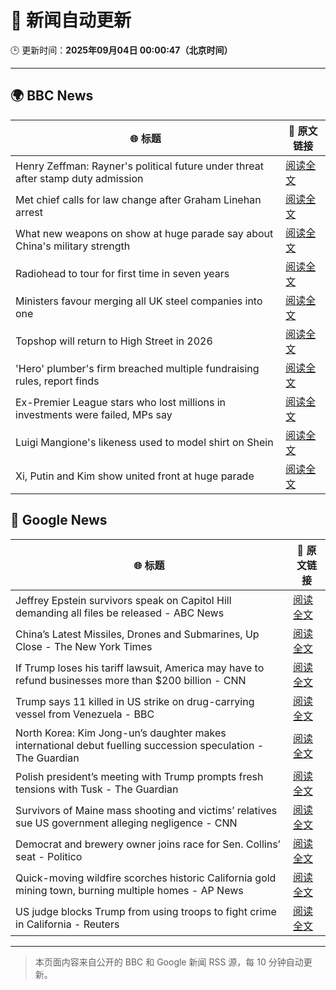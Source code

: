 # 🧠 新闻自动更新

🕒 更新时间：**2025年09月04日 00:00:47（北京时间）**

---

## 🌍 BBC News

| 🌐 标题 | 🔗 原文链接 |
|--------|-------------|
| Henry Zeffman: Rayner's political future under threat after stamp duty admission | [阅读全文](https://www.bbc.com/news/articles/c2lx1999ez8o?at_medium=RSS&at_campaign=rss) |
| Met chief calls for law change after Graham Linehan arrest | [阅读全文](https://www.bbc.com/news/articles/c1mx09l5297o?at_medium=RSS&at_campaign=rss) |
| What new weapons on show at huge parade say about China's military strength | [阅读全文](https://www.bbc.com/news/articles/cjr1reyr059o?at_medium=RSS&at_campaign=rss) |
| Radiohead to tour for first time in seven years | [阅读全文](https://www.bbc.com/news/articles/cedvddjnd08o?at_medium=RSS&at_campaign=rss) |
| Ministers favour merging all UK steel companies into one | [阅读全文](https://www.bbc.com/news/articles/c4gqe91kp57o?at_medium=RSS&at_campaign=rss) |
| Topshop will return to High Street in 2026 | [阅读全文](https://www.bbc.com/news/articles/c1l854prl9vo?at_medium=RSS&at_campaign=rss) |
| 'Hero' plumber's firm breached multiple fundraising rules, report finds | [阅读全文](https://www.bbc.com/news/articles/cly0ww5zz50o?at_medium=RSS&at_campaign=rss) |
| Ex-Premier League stars who lost millions in investments were failed, MPs say | [阅读全文](https://www.bbc.com/sport/football/articles/c5ypyyj3xlro?at_medium=RSS&at_campaign=rss) |
| Luigi Mangione's likeness used to model shirt on Shein | [阅读全文](https://www.bbc.com/news/articles/c4g5vr4vzpzo?at_medium=RSS&at_campaign=rss) |
| Xi, Putin and Kim show united front at huge parade | [阅读全文](https://www.bbc.com/news/articles/cp8z83np4xjo?at_medium=RSS&at_campaign=rss) |

## 📰 Google News

| 🌐 标题 | 🔗 原文链接 |
|--------|-------------|
| Jeffrey Epstein survivors speak on Capitol Hill demanding all files be released - ABC News | [阅读全文](https://news.google.com/rss/articles/CBMioAFBVV95cUxNaWVsRzRRVkt6bFdFYVRwQmtRMXc4WG5ja3Zhd3Y1MzhIeVdlTW1WaURRaXpPMTJDaDIweVlGMmpod0xQXzd5QlVQWFhETU9ibmxrd1JfNDRUUEJ3TnozMFpLZ28tUE9ELWszYzk1anlUSmRKU1M1NGtPb1ZpNEc0ay1JaTAtd2FDWmlCTkJGSjBreUN4XzhOZDFPQmhLWlBa0gGmAUFVX3lxTFBQQ1daUHdnMXZyRk9xSHRDUEsxblV3R1RIYXFxVmkwSS1DQjFhTUdJN3p1VS14N1NIZS1kZjdrTTItU1FTTTIwb0QySFQzUHA2aEtjZ0dUelg2Qjd1QTY0WWxoWU9udFJFYVBJT2tlMUxiWURpT19UR3JPZGZaLUxxWHN3VlFvcjlXTDE3SUs1YXlMeWZ6eGpOMm9TenpmTUhCVXNTYUE?oc=5) |
| China’s Latest Missiles, Drones and Submarines, Up Close - The New York Times | [阅读全文](https://news.google.com/rss/articles/CBMilwFBVV95cUxNYnRsSXlXTmU1T2NWOU9vTkFuemo0N0VlYldTQjlTcjRsVDllMHZwb2xMZzBUekJvdlJScjRPYklweG1ZaTFocEV3MzE3UW9CLXFFdkRVUlk2TmVINllZWVNMWmg1MmdSZmt4QkxENFhuN0ZrbGFHQkN2Z1NpSmZ1eEhNX21pN2NvSTV6bnFzNTU2X3owMFgw?oc=5) |
| If Trump loses his tariff lawsuit, America may have to refund businesses more than $200 billion - CNN | [阅读全文](https://news.google.com/rss/articles/CBMiakFVX3lxTFBGTmdITlRhczdzYlFIaDFXRVJRU2ZmeExUVDFqUFc4dEtDRnI1WEhRc0wyMWZXUTJTMkNveXdhTHRwS2ZfNktzU3dGRmxwVm1BUzJCNHlXQUJJXy1HMmhfNFRjbW56OWJkSEE?oc=5) |
| Trump says 11 killed in US strike on drug-carrying vessel from Venezuela - BBC | [阅读全文](https://news.google.com/rss/articles/CBMiWkFVX3lxTE1fcm9jNDJTeGhaczhWTERVakoyQ1UzSlhDakh5aXhDMzF3Wl8zQW1jZUY4cU42dlN5aER4X1NoNUYyMDM1anJfeG5sQWtfTThTdEpielRxSFpJd9IBX0FVX3lxTFBOSmV1RmVpVFJpOXB4aWxubUhmc29CN1FnVUFEck5keURrUzJwWmpKemZzR0xXbVI5NElGV0tuUGYwdXV4d3daNkJJZFVNUWpXRWdWeElVcmtIc0xkbDhB?oc=5) |
| North Korea: Kim Jong-un’s daughter makes international debut fuelling succession speculation - The Guardian | [阅读全文](https://news.google.com/rss/articles/CBMi0wFBVV95cUxNMnVKSldvWmJaaEdPc05YLWxJeF9MTWp4U280WHQzT09odWNoakd3Z1RySnFMZ1Q1Um1sS2FRbVYwbkVqeGM0c1VNand6b0dMNFR4dDZoeEk4eE80aXo5M3BWdXBfalo0ZjhKWGprM05SenJoRnk0cHZETFhUQmc1bjZOQnpoa3ZhcGhjZW5WOXpYUlhNZzlkQnR2M21ndy1GeXB5d2wxLUxNSVdobGpuZENVWXhqOVhvUWpLOGxlRF9QWDVrb3hVS1FXVVdCYWxuV0Qw?oc=5) |
| Polish president’s meeting with Trump prompts fresh tensions with Tusk - The Guardian | [阅读全文](https://news.google.com/rss/articles/CBMiqAFBVV95cUxPTWVKUmtMalBqSzcxbE5heHV4d256dHpxZXpHSng1d0cwSTBOV3VfT1d0SFZzS3F1dXZudzNWcUNsYUhmVkVha21NdHhielNkQkh3ZTR0cjAtRXNqMWU3OE11Z1gyXzAwaVZORlFjWXVaaDd6OUdPdmRpRUxuZW5wR2RNZU1pSUxKV251WUJqNEJHWV93NEpwYWlPN1VaS1c1eTM1Q0hja2g?oc=5) |
| Survivors of Maine mass shooting and victims’ relatives sue US government alleging negligence - CNN | [阅读全文](https://news.google.com/rss/articles/CBMigAFBVV95cUxNMXExZjF4N2FNY1dBeldLZEdVNmlnR0N1b054V0R1QnBzZUdqVXZLd3pNdkdubEhDeDZoREUyNzd3bmhWZzJITmtCWVY3RWd0TU9mdEh5azhIeUItV0pTSThLdmlTUzVCTXNVMnhMNUJNbFpQQTBpTVp5TGRiakEweg?oc=5) |
| Democrat and brewery owner joins race for Sen. Collins’ seat - Politico | [阅读全文](https://news.google.com/rss/articles/CBMitgFBVV95cUxQYlBnZ2c2WHFVdTc1aVZqR1VtQTRpUGlxNE9POE04YjBuTFM5MXljd3FfNHBvVVZVVFJzNExFeHozWWpZZnhOMGxiYnI1VzIxUDlQRnFtU0lxRy1Cdl92YjJPbUZZSFhLWlZlXy00b0RVa3U5MmhaN0dBSEtSNFdhUF9wbEppaXlNMGlOa0EzTXl6WkstSmFtU3BEN0gyVDl4cUVlQ25GY2ZPOHBQSndlTXQ0d19hQQ?oc=5) |
| Quick-moving wildfire scorches historic California gold mining town, burning multiple homes - AP News | [阅读全文](https://news.google.com/rss/articles/CBMirgFBVV95cUxQWEt0Y09iMlctaXFNRmtraERmNGZsaVIwOUVrWG9mSGxYa1IzdDJxRzBEUVd5YW5Zdk95MVJ1Q0xMczVkSEJwNFhXYjZmU1ZGb2YweUJqelFpRlZQM2FaMTJxR3pabUlXQ0E0VlRyTnJVeFVGYjR2ZjNIRGFxeWRMcTVQdS1HbkpHdlE4YVV4M00wLVliUTVMdEtsUXJSeUhNbGJRUFRxbnAxcElzQ3c?oc=5) |
| US judge blocks Trump from using troops to fight crime in California - Reuters | [阅读全文](https://news.google.com/rss/articles/CBMirwFBVV95cUxOU001VndHemVtWmpma0syd3BwNFowLVBtSkFPV1BpUmhjd3VhWUY0aFFldW5MYUhGYUdPX3lwTkREQ282XzRMWk95QVRSTjhISHRNdlU2ZnUxdjFGUHA3a2RoRjBoaGdDWkcwcHpTazZjaHM5WnhLdlFhVnd2aVFkdk0ybjlOczB4T2xULVpzWjhuNDgzSDNxNTRkMlpvcVE0aEE4emlhRm9NcDJRbjNZ?oc=5) |

---
> 本页面内容来自公开的 BBC 和 Google 新闻 RSS 源，每 10 分钟自动更新。